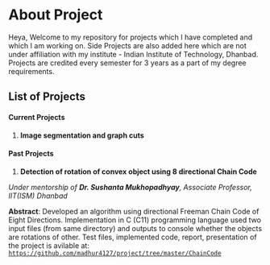 # About Project

Heya, Welcome to my repository for projects which I have completed and which I am working on. Side Projects are also added here which are not under affiliation with my institute - Indian Institute of Technology, Dhanbad. Projects are credited every semester for 3 years as a part of my degree requirements.

## List of Projects

#### Current Projects 

1. **Image segmentation and graph cuts**

#### Past Projects

1. **Detection of rotation of convex object using 8 directional Chain Code**
  
  *Under mentorship of **Dr. Sushanta Mukhopadhyay**, Associate Professor, IIT(ISM) Dhanbad*

**Abstract**: Developed an algorithm using directional Freeman Chain Code of Eight Directions. Implementation in C (C11) programming language used two input files (from same directory) and outputs to console whether the objects are rotations of other.
Test files, implemented code, report, presentation of the project is avilable at: [`https://github.com/madhur4127/project/tree/master/ChainCode`](https://github.com/madhur4127/project/tree/master/ChainCode)
